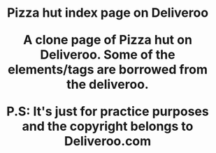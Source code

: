 <h1 align="Center">Pizza hut index page on Deliveroo</h12>
<p align="center">A clone page of Pizza hut on Deliveroo. Some of the elements/tags are borrowed from the deliveroo.</p>


P.S: It's just for <strong>practice purposes</strong> and the copyright belongs to Deliveroo.com
